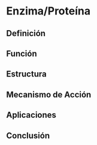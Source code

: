 # Enzima/Proteína

## Definición

## Función

## Estructura

## Mecanismo de Acción

## Aplicaciones

## Conclusión
